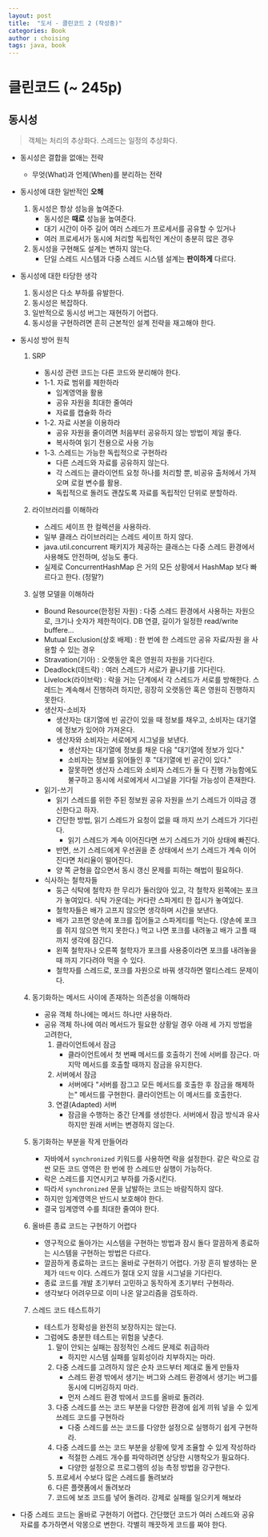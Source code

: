 ```yaml
---
layout: post
title:  "도서 - 클린코드 2 (작성중)"
categories: Book
author : choising
tags: java, book
---
```


# 클린코드 (~ 245p)

## 동시성

> 객체는 처리의 추상화다. 스레드는 일정의 추상화다.

- 동시성은 결합을 없애는 전략
    - 무엇(What)과 언제(When)를 분리하는 전략

- 동시성에 대한 일반적인 **오해**
    1. 동시성은 항상 성능을 높여준다.
        - 동시성은 **때로** 성능을 높여준다.
        - 대기 시간이 아주 길어 여러 스레드가 프로세서를 공유할 수 있거나
        - 여러 프로세서가 동시에 처리할 독립적인 계산이 충분히 많은 경우
    2. 동시성을 구현해도 설계는 변하지 않는다.
        - 단일 스레드 시스템과 다중 스레드 시스템 설계는 **판이하게** 다르다.

- 동시성에 대한 타당한 생각
    1. 동시성은 다소 부하를 유발한다.
    2. 동시성은 복잡하다.
    3. 일반적으로 동시성 버그는 재현하기 어렵다.
    4. 동시성을 구현하려면 흔히 근본적인 설계 전략을 재고해야 한다.

- 동시성 방어 원칙
    1. SRP
        - 동시성 관련 코드는 다른 코드와 분리해야 한다.
        - 1-1. 자료 범위를 제한하라
            - 임계영역을 활용
            - 공유 자원을 최대한 줄여라
            - 자료를 캡슐화 하라
        - 1-2. 자료 사본을 이용하라
            - 공유 자원을 줄이려면 처음부터 공유하지 않는 방법이 제일 좋다.
            - 복사하여 읽기 전용으로 사용 가능
        - 1-3. 스레드는 가능한 독립적으로 구현하라
            - 다른 스레드와 자료를 공유하지 않는다.
            - 각 스레드는 클라이언트 요청 하나를 처리할 뿐, 비공유 출처에서 가져오며 로컬 변수를 활용.
            - 독립적으로 돌려도 괜찮도록 자료를 독립적인 단위로 분할하라.
    
    2. 라이브러리를 이해하라
        - 스레드 세이프 한 컬렉션을 사용하라.
        - 일부 클래스 라이브러리는 스레드 세이프 하지 않다.
        - java.util.concurrent 패키지가 제공하는 클래스는 다중 스레드 환경에서 사용해도 안전하며, 성능도 좋다.
        - 실제로 ConcurrentHashMap 은 거의 모든 상황에서 HashMap 보다 빠르다고 한다. (정말?)
    
    3. 실행 모델을 이해하라
        - Bound Resource(한정된 자원) : 다중 스레드 환경에서 사용하는 자원으로, 크기나 숫자가 제한적이다. DB 연결, 길이가 일정한 read/write buffere...
        - Mutual Exclusion(상호 배제) : 한 번에 한 스레드만 공유 자료/자원 을 사용할 수 있는 경우
        - Stravation(기아) : 오랫동안 혹은 영원히 자원을 기다린다.
        - Deadlock(데드락) : 여러 스레드가 서로가 끝나기를 기다린다.
        - Livelock(라이브락) : 락을 거는 단계에서 각 스레드가 서로를 방해한다. 스레드는 계속해서 진행하려 하지만, 굉장히 오랫동안 혹은 영원히 진행하지 못한다.
        - 생산자-소비자
            - 생산자는 대기열에 빈 공간이 있을 때 정보를 채우고, 소비자는 대기열에 정보가 있어야 가져온다.
            - 생산자와 소비자는 서로에게 시그널을 보낸다. 
                - 생산자는 대기열에 정보를 채운 다음 "대기열에 정보가 있다."
                - 소비자는 정보를 읽어들인 후 "대기열에 빈 공간이 있다."
                - 잘못하면 생산자 스레드와 소비자 스레드가 둘 다 진행 가능함에도 불구하고 동시에 서로에게서 시그널을 기다릴 가능성이 존재한다.
        - 읽기-쓰기
            - 읽기 스레드를 위한 주된 정보원 공유 자원을 쓰기 스레드가 이따금 갱신한다고 하자.
            - 간단한 방법, 읽기 스레드가 요청이 없을 때 까지 쓰기 스레드가 기다린다.
                - 읽기 스레드가 계속 이어진다면 쓰기 스레드가 기아 상태에 빠진다.
            - 반면, 쓰기 스레드에게 우선권을 준 상태에서 쓰기 스레드가 계속 이어진다면 처리율이 떨어진다.
            - 양 쪽 균형을 잡으면서 동시 갱신 문제를 피하는 해법이 필요하다.
        - 식사하는 철학자들
            - 둥근 식탁에 철학자 한 무리가 둘러앉아 있고, 각 철학자 왼쪽에는 포크가 놓여있다. 식탁 가운데는 커다란 스파게티 한 접시가 놓여있다.
            - 철학자들은 배가 고프지 않으면 생각하며 시간을 보낸다.
            - 배가 고프면 양손에 포크를 집어들고 스파게티를 먹는다. (양손에 포크를 쥐지 않으면 먹지 못한다.) 먹고 나면 포크를 내려놓고 배가 고플 때까지 생각에 잠긴다.
            - 왼쪽 철학자나 오른쪽 철학자가 포크를 사용중이라면 포크를 내려놓을 때 까지 기다려야 먹을 수 있다.
            - 철학자를 스레드로, 포크를 자원으로 바꿔 생각하면 멀티스레드 문제이다.

    4. 동기화하는 메서드 사이에 존재하는 의존성을 이해하라
        - 공유 객체 하나에는 메서드 하나만 사용하라.
        - 공유 객체 하나에 여러 메서드가 필요한 상황일 경우 아래 세 가지 방법을 고려한다,
            1. 클라이언트에서 잠금
                - 클라이언트에서 첫 번째 메서드를 호출하기 전에 서버를 잠근다. 마지막 메서드를 호출할 때까지 잠금을 유지한다.
            2. 서버에서 잠금
                - 서버에다 "서버를 잠그고 모든 메서드를 호출한 후 잠금을 해제하는" 메서드를 구현한다. 클라이언트는 이 메서드를 호출한다.
            3. 연결(Adapted) 서버
                - 잠금을 수행하는 중간 단계를 생성한다. 서버에서 잠금 방식과 유사하지만 원래 서버는 변경하지 않는다.
            
    5. 동기화하는 부분을 작게 만들어라
        - 자바에서 `synchronized` 키워드를 사용하면 락을 설정한다. 같은 락으로 감싼 모든 코드 영역은 한 번에 한 스레드만 실행이 가능하다.
        - 락은 스레드를 지연시키고 부하를 가중시킨다.
        - 따라서 `synchronized` 문을 남발하는 코드는 바람직하지 않다.
        - 하지만 임계영역은 반드시 보호해야 한다.
        - 결국 임계영역 수를 최대한 줄여야 한다.

    6. 올바른 종료 코드는 구현하기 어렵다
        - 영구적으로 돌아가는 시스템을 구현하는 방법과 잠시 돌다 깔끔하게 종료하는 시스템을 구현하는 방법은 다르다.
        - 깔끔하게 종료하는 코드는 올바로 구현하기 어렵다. 가장 흔히 발생하는 문제가 `데드락` 이다. 스레드가 절대 오지 않을 시그널을 기다린다.
        - 종료 코드를 개발 초기부터 고민하고 동작하게 초기부터 구현하라.
        - 생각보다 어려우므로 이미 나온 알고리즘을 검토하라.
    
    7. 스레드 코드 테스트하기
        - 테스트가 정확성을 완전히 보장하지는 않는다.
        - 그럼에도 충분한 테스트는 위험을 낮춘다.
            1. 말이 안되는 실패는 잠정적인 스레드 문제로 취급하라
                - 하지만 시스템 실패를 일회성이라 치부하지는 마라.
            2. 다중 스레드를 고려하지 않은 순차 코드부터 제대로 돌게 만들자
                - 스레드 환경 밖에서 생기는 버그와 스레드 환경에서 생기는 버그를 동시에 디버깅하지 마라.
                - 먼저 스레드 환경 밖에서 코드를 올바로 돌려라.
            3. 다중 스레드를 쓰는 코드 부분을 다양한 환경에 쉽게 끼워 넣을 수 있게 쓰레드 코드를 구현하라
                - 다중 스레드를 쓰는 코드를 다양한 설정으로 실행하기 쉽게 구현하라.
            4. 다중 스레드를 쓰는 코드 부분을 상황에 맞게 조율할 수 있게 작성하라
                - 적절한 스레드 개수를 파악하려면 상당한 시행착오가 필요하다.
                - 다양한 설정으로 프로그램의 성능 측정 방법을 강구한다.
            5. 프로세서 수보다 많은 스레드를 돌려보라
            6. 다른 플랫폼에서 돌려보라
            7. 코드에 보조 코드를 넣어 돌려라. 강제로 실패를 일으키게 해보라
    
- 다중 스레드 코드는 올바로 구현하기 어렵다. 간단했던 코드가 여러 스레드와 공유 자료를 추가하면서 악몽으로 변한다. 각별히 깨끗하게 코드를 짜야 한다.


    

